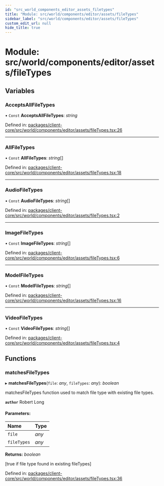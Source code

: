 ```yaml
---
id: "src_world_components_editor_assets_filetypes"
title: "Module: src/world/components/editor/assets/fileTypes"
sidebar_label: "src/world/components/editor/assets/fileTypes"
custom_edit_url: null
hide_title: true
---
```


# Module: src/world/components/editor/assets/fileTypes

## Variables

### AcceptsAllFileTypes

• `Const` **AcceptsAllFileTypes**: *string*

Defined in: [packages/client-core/src/world/components/editor/assets/fileTypes.tsx:26](https://github.com/xr3ngine/xr3ngine/blob/65dfcf39a/packages/client-core/src/world/components/editor/assets/fileTypes.tsx#L26)

___

### AllFileTypes

• `Const` **AllFileTypes**: *string*[]

Defined in: [packages/client-core/src/world/components/editor/assets/fileTypes.tsx:18](https://github.com/xr3ngine/xr3ngine/blob/65dfcf39a/packages/client-core/src/world/components/editor/assets/fileTypes.tsx#L18)

___

### AudioFileTypes

• `Const` **AudioFileTypes**: *string*[]

Defined in: [packages/client-core/src/world/components/editor/assets/fileTypes.tsx:2](https://github.com/xr3ngine/xr3ngine/blob/65dfcf39a/packages/client-core/src/world/components/editor/assets/fileTypes.tsx#L2)

___

### ImageFileTypes

• `Const` **ImageFileTypes**: *string*[]

Defined in: [packages/client-core/src/world/components/editor/assets/fileTypes.tsx:6](https://github.com/xr3ngine/xr3ngine/blob/65dfcf39a/packages/client-core/src/world/components/editor/assets/fileTypes.tsx#L6)

___

### ModelFileTypes

• `Const` **ModelFileTypes**: *string*[]

Defined in: [packages/client-core/src/world/components/editor/assets/fileTypes.tsx:16](https://github.com/xr3ngine/xr3ngine/blob/65dfcf39a/packages/client-core/src/world/components/editor/assets/fileTypes.tsx#L16)

___

### VideoFileTypes

• `Const` **VideoFileTypes**: *string*[]

Defined in: [packages/client-core/src/world/components/editor/assets/fileTypes.tsx:4](https://github.com/xr3ngine/xr3ngine/blob/65dfcf39a/packages/client-core/src/world/components/editor/assets/fileTypes.tsx#L4)

## Functions

### matchesFileTypes

▸ **matchesFileTypes**(`file`: *any*, `fileTypes`: *any*): *boolean*

matchesFileTypes function used to match file type with existing file types.

**`author`** Robert Long

#### Parameters:

Name | Type |
:------ | :------ |
`file` | *any* |
`fileTypes` | *any* |

**Returns:** *boolean*

[true if file type found in existing fileTypes]

Defined in: [packages/client-core/src/world/components/editor/assets/fileTypes.tsx:36](https://github.com/xr3ngine/xr3ngine/blob/65dfcf39a/packages/client-core/src/world/components/editor/assets/fileTypes.tsx#L36)
